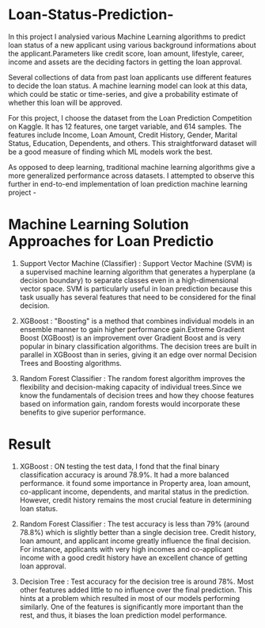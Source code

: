 # Loan-Status-Prediction-
In this project I analysied various Machine Learning algorithms to predict loan status of a new applicant using various background informations about the applicant.Parameters like credit score, loan amount, lifestyle, career, income and assets are the deciding factors in getting the loan approval.

Several collections of data from past loan applicants use different features to decide the loan status. A machine learning model can look at this data, which could be static or time-series, and give a probability estimate of whether this loan will be approved.

For this project, I choose the dataset from the Loan Prediction Competition on Kaggle. It has 12 features, one target variable, and 614 samples. The features include Income, Loan Amount, Credit History, Gender, Marital Status, Education, Dependents, and others. This straightforward dataset will be a good measure of finding which ML models work the best.

As opposed to deep learning, traditional machine learning algorithms give a more generalized performance across datasets. I attempted to observe this further in end-to-end implementation of loan prediction machine learning project -

# Machine Learning Solution Approaches for Loan Predictio

1. Support Vector Machine (Classifier) : Support Vector Machine (SVM) is a supervised machine learning algorithm that generates a hyperplane (a decision boundary) to separate classes even in a high-dimensional vector space. SVM is particularly useful in loan prediction because this task usually has several features that need to be considered for the final decision.

2. XGBoost : "Boosting" is a method that combines individual models in an ensemble manner to gain higher performance gain.Extreme Gradient Boost (XGBoost) is an improvement over Gradient Boost and is very popular in binary classification algorithms. The decision trees are built in parallel in XGBoost than in series, giving it an edge over normal Decision Trees and Boosting algorithms.

3. Random Forest Classifier : The random forest algorithm improves the flexibility and decision-making capacity of individual trees.Since we know the fundamentals of decision trees and how they choose features based on information gain, random forests would incorporate these benefits to give superior performance.


 # Result 

 1. XGBoost : ON testing the test data, I fond that the final binary classification accuracy is around 78.9%. It had a more balanced performance. it found some importance in Property area, loan amount, co-applicant income, dependents, and marital status  in the prediction. However, credit history remains the most crucial feature in determining loan status.

 2. Random Forest Classifier : The test accuracy is less than 79% (around 78.8%) which is slightly better than a single decision tree. Credit history, loan amount, and applicant income greatly influence the final decision. For instance, applicants with very high incomes and co-applicant income with a good credit history have an excellent chance of getting loan approval.

 3. Decision Tree : Test accuracy for the decision tree is around 78%. Most other features added little to no influence over the final prediction. This hints at a problem which resulted in most of our models performing similarly. One of the features is significantly more important than the rest, and thus, it biases the loan prediction model performance.


